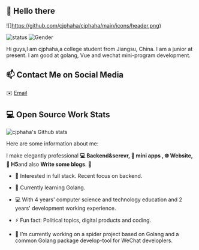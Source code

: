 ## 👋 Hello there

![]https://github.com/cjphaha/cjphaha/main/icons/header.png)

![status](https://img.shields.io/badge/status-up-brightgreen) ![Gender](https://img.shields.io/badge/gender-%F0%9F%A4%B5-lightgrey)



Hi guys,I am cjphaha,a college student from Jiangsu, China. I am a junior at present. I am good at golang, Vue and wechat mini-program development.

## 📫 Contact Me on Social Media

 ✉️ [Email](mailto:caorcjp@gmail.com) 

## 💻 Open Source Work Stats

![cjphaha's Github stats](https://github-readme-stats.vercel.app/api?username=cjphaha&show_icons=true)

Here are some information about me:

I make elegantly professional **💻 Backend&serevr, 📱 mini apps , 🌐 Website, 📜  H5**and also **Write some blogs**. 🌈    

* 🧐   Interested in full stack. Recent focus on backend.

* 🌱   Currently learning Golang.

* 💻   With 4 years' computer science and technology education and 2 years' development working experience.

* ⚡ Fun fact: Political topics, digital products and coding.

* 🔭 I’m currently working on a spider project based on Golang and a common Golang package develop-tool for WeChat developlers.

  

